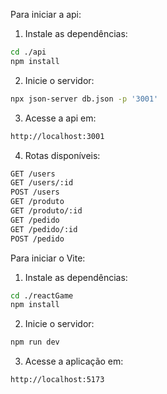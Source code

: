Para iniciar a api:

1. Instale as dependências:
```bash
cd ./api
npm install
```

2. Inicie o servidor:
```bash
npx json-server db.json -p '3001'
```

3. Acesse a api em:
```bash
http://localhost:3001
```

4. Rotas disponíveis:
```bash
GET /users
GET /users/:id
POST /users
GET /produto
GET /produto/:id
GET /pedido
GET /pedido/:id
POST /pedido
```

Para iniciar o Vite:

1. Instale as dependências:
```bash
cd ./reactGame
npm install
```

2. Inicie o servidor:
```bash
npm run dev
```

3. Acesse a aplicação em:
```bash
http://localhost:5173
```
